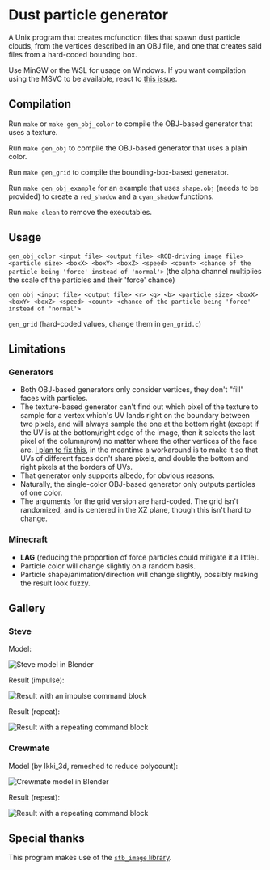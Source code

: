 # Dust particle generator

A Unix program that creates mcfunction files that spawn dust particle clouds, from the vertices described in an OBJ file, and one that creates said files from a hard-coded bounding box.

Use MinGW or the WSL for usage on Windows. If you want compilation using the MSVC to be available, react to [this issue](https://github.com/Alluysl/minecraft-dust-cloud-generator/issues/3).

## Compilation

Run `make` or `make gen_obj_color` to compile the OBJ-based generator that uses a texture.

Run `make gen_obj` to compile the OBJ-based generator that uses a plain color.

Run `make gen_grid` to compile the bounding-box-based generator.

Run `make gen_obj_example` for an example that uses `shape.obj` (needs to be provided) to create a `red_shadow` and a `cyan_shadow` functions.

Run `make clean` to remove the executables.

## Usage

`gen_obj_color <input file> <output file> <RGB-driving image file> <particle size> <boxX> <boxY> <boxZ> <speed> <count> <chance of the particle being 'force' instead of 'normal'>` (the alpha channel multiplies the scale of the particles and their 'force' chance)

`gen_obj <input file> <output file> <r> <g> <b> <particle size> <boxX> <boxY> <boxZ> <speed> <count> <chance of the particle being 'force' instead of 'normal'>`

`gen_grid` (hard-coded values, change them in `gen_grid.c`)

## Limitations

### Generators

* Both OBJ-based generators only consider vertices, they don't "fill" faces with particles.
* The texture-based generator can't find out which pixel of the texture to sample for a vertex which's UV lands right on the boundary between two pixels, and will always sample the one at the bottom right (except if the UV is at the bottom/right edge of the image, then it selects the last pixel of the column/row) no matter where the other vertices of the face are. [I plan to fix this](https://github.com/Alluysl/minecraft-dust-cloud-generator/issues), in the meantime a workaround is to make it so that UVs of different faces don't share pixels, and double the bottom and right pixels at the borders of UVs.
* That generator only supports albedo, for obvious reasons.
* Naturally, the single-color OBJ-based generator only outputs particles of one color.
* The arguments for the grid version are hard-coded. The grid isn't randomized, and is centered in the XZ plane, though this isn't hard to change.

### Minecraft

* **LAG** (reducing the proportion of force particles could mitigate it a little).
* Particle color will change slightly on a random basis.
* Particle shape/animation/direction will change slightly, possibly making the result look fuzzy.

## Gallery

### Steve

Model:

![Steve model in Blender](img/steve_model.png)

Result (impulse):

![Result with an impulse command block](img/steve_impulse.png)

Result (repeat):

![Result with a repeating command block](img/steve_repeat.png)

### Crewmate

Model (by Ikki_3d, remeshed to reduce polycount):

![Crewmate model in Blender](img/crewmate_model.png)

Result (repeat):

![Result with a repeating command block](img/crewmate_repeat.png)

## Special thanks

This program makes use of the [`stb_image` library](https://github.com/nothings/stb/blob/master/stb_image.h).
